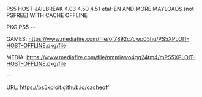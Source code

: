 PS5 HOST JAILBREAK 4.03 4.50 4.51 etaHEN AND MORE MAYLOADS  (not PSFREE) WITH CACHE OFFLINE

PKG PS5 --

GAMES: https://www.mediafire.com/file/of7892c7cwp05hq/PS5XPLOIT-HOST-OFFLINE.pkg/file

MEDIA: https://www.mediafire.com/file/nmmiwvo4gg24tm4/mPS5XPLOIT-HOST-OFFLINE.pkg/file

--

URL: https://ps5xploit.github.io/cacheoff